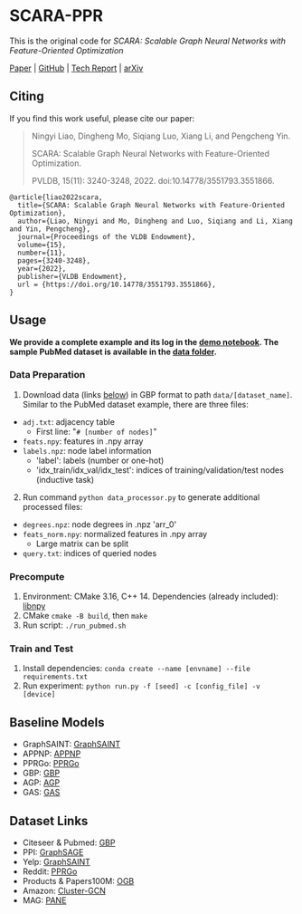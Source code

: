 # SCARA-PPR
This is the original code for *SCARA: Scalable Graph Neural Networks with Feature-Oriented Optimization*

[Paper](https://www.vldb.org/pvldb/vol15/p3240-liao.pdf) |
[GitHub](https://github.com/gdmnl/SCARA-PPR) |
[Tech Report](https://sites.google.com/view/scara-techreport) |
[arXiv](https://arxiv.org/abs/2207.09179)

## Citing

If you find this work useful, please cite our paper:
>  Ningyi Liao, Dingheng Mo, Siqiang Luo, Xiang Li, and Pengcheng Yin.
>
>  SCARA: Scalable Graph Neural Networks with Feature-Oriented Optimization.
>
>  PVLDB, 15(11): 3240-3248, 2022. doi:10.14778/3551793.3551866.
```
@article{liao2022scara,
  title={SCARA: Scalable Graph Neural Networks with Feature-Oriented Optimization},
  author={Liao, Ningyi and Mo, Dingheng and Luo, Siqiang and Li, Xiang and Yin, Pengcheng},
  journal={Proceedings of the VLDB Endowment},
  volume={15},
  number={11},
  pages={3240-3248},
  year={2022},
  publisher={VLDB Endowment},
  url = {https://doi.org/10.14778/3551793.3551866},
}
```

## Usage
**We provide a complete example and its log in the [demo notebook](demo.ipynb). The sample PubMed dataset is available in the [data folder](data/pubmed/).**

### Data Preparation
1. Download data (links [below](#dataset-link)) in GBP format to path `data/[dataset_name]`. Similar to the PubMed dataset example, there are three files:
  * `adj.txt`: adjacency table
    * First line: "`# [number of nodes]`"
  * `feats.npy`: features in .npy array
  * `labels.npz`: node label information
    * 'label': labels (number or one-hot)
    * 'idx_train/idx_val/idx_test': indices of training/validation/test nodes (inductive task)
2. Run command `python data_processor.py` to generate additional processed files:
  * `degrees.npz`: node degrees in .npz 'arr_0'
  * `feats_norm.npy`: normalized features in .npy array
    * Large matrix can be split
  * `query.txt`: indices of queried nodes

### Precompute
1. Environment: CMake 3.16, C++ 14. Dependencies (already included): [libnpy](https://github.com/llohse/libnpy/)
2. CMake `cmake -B build`, then `make`
3. Run script: `./run_pubmed.sh`

### Train and Test
1. Install dependencies: `conda create --name [envname] --file requirements.txt`
2. Run experiment: `python run.py -f [seed] -c [config_file] -v [device]`

## Baseline Models
* GraphSAINT: [GraphSAINT](https://github.com/GraphSAINT/GraphSAINT)
* APPNP: [APPNP](https://github.com/benedekrozemberczki/APPNP)
* PPRGo: [PPRGo](https://github.com/TUM-DAML/pprgo_pytorch)
* GBP: [GBP](https://github.com/chennnM/GBP)
* AGP: [AGP](https://github.com/wanghzccls/AGP-Approximate_Graph_Propagation)
* GAS: [GAS](https://github.com/rusty1s/pyg_autoscale)

## Dataset Links
* Citeseer & Pubmed: [GBP](https://github.com/chennnM/GBP)
* PPI: [GraphSAGE](http://snap.stanford.edu/graphsage/)
* Yelp: [GraphSAINT](https://github.com/GraphSAINT/GraphSAINT)
* Reddit: [PPRGo](https://github.com/TUM-DAML/pprgo_pytorch)
* Products & Papers100M: [OGB](https://github.com/snap-stanford/ogb)
* Amazon: [Cluster-GCN](http://manikvarma.org/downloads/XC/XMLRepository.html)
* MAG: [PANE](https://renchi.ac.cn/datasets/)
